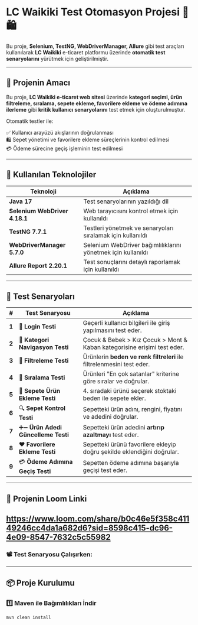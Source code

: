 # LC Waikiki Test Otomasyon Projesi 🛒🛍️

Bu proje, **Selenium, TestNG, WebDriverManager, Allure** gibi test araçları kullanılarak **LC Waikiki** e-ticaret platformu üzerinde **otomatik test senaryolarını** yürütmek için geliştirilmiştir.

---

## 🚀 Projenin Amacı
Bu proje, **LC Waikiki e-ticaret web sitesi** üzerinde **kategori seçimi, ürün filtreleme, sıralama, sepete ekleme, favorilere ekleme ve ödeme adımına ilerleme** gibi **kritik kullanıcı senaryolarını** test etmek için oluşturulmuştur.

Otomatik testler ile:

✅ Kullanıcı arayüzü akışlarının doğrulanması  
🛍️ Sepet yönetimi ve favorilere ekleme süreçlerinin kontrol edilmesi  
💳 Ödeme sürecine geçiş işleminin test edilmesi

---

## 🔧 Kullanılan Teknolojiler

| Teknoloji | Açıklama |
|-----------|---------|
| **Java 17** | Test senaryolarının yazıldığı dil |
| **Selenium WebDriver 4.18.1** | Web tarayıcısını kontrol etmek için kullanıldı |
| **TestNG 7.7.1** | Testleri yönetmek ve senaryoları sıralamak için kullanıldı |
| **WebDriverManager 5.7.0** | Selenium WebDriver bağımlılıklarını yönetmek için kullanıldı |
| **Allure Report 2.20.1** | Test sonuçlarını detaylı raporlamak için kullanıldı |

---

## 📌 Test Senaryoları

| # | Test Senaryosu | Açıklama |
|---|--------------------|--------------|
| **1** | 🔑 **Login Testi** | Geçerli kullanıcı bilgileri ile giriş yapılmasını test eder. |
| **2** | 📂 **Kategori Navigasyon Testi** | Çocuk & Bebek > Kız Çocuk > Mont & Kaban kategorisine erişimi test eder. |
| **3** | 🎨 **Filtreleme Testi** | Ürünlerin **beden ve renk filtreleri** ile filtrelenmesini test eder. |
| **4** | 📌 **Sıralama Testi** | Ürünleri "En çok satanlar" kriterine göre sıralar ve doğrular. |
| **5** | 🛒 **Sepete Ürün Ekleme Testi** | 4. sıradaki ürünü seçerek stoktaki beden ile sepete ekler. |
| **6** | 🔍 **Sepet Kontrol Testi** | Sepetteki ürün adını, rengini, fiyatını ve adedini doğrular. |
| **7** | ➕➖ **Ürün Adedi Güncelleme Testi** | Sepetteki ürün adedini **artırıp azaltmayı** test eder. |
| **8** | ❤️ **Favorilere Ekleme Testi** | Sepetteki ürünü favorilere ekleyip doğru şekilde eklendiğini doğrular. |
| **9** | 💳 **Ödeme Adımına Geçiş Testi** | Sepetten ödeme adımına başarıyla geçişi test eder. |

---
## 🚀 Projenin Loom Linki
  https://www.loom.com/share/b0c46e5f358c41149246cc4da1a682d6?sid=8598c415-dc96-4e09-8547-7632c5c55982
---
### 📽️ Test Senaryosu Çalışırken:

---
## 📦 Proje Kurulumu

### 1️⃣ Maven ile Bağımlılıkları İndir
```sh
mvn clean install
